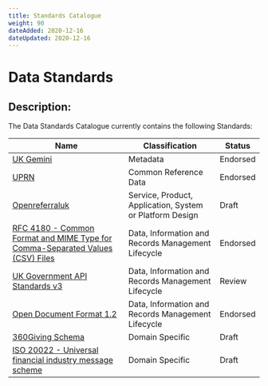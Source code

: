 ```yaml
---
title: Standards Catalogue
weight: 90
dateAdded: 2020-12-16
dateUpdated: 2020-12-16
---
```


# Data Standards

## Description:
The Data Standards Catalogue currently contains the following Standards:

| Name | Classification | Status |
| --- | --- | --- |
| [UK Gemini](metadata/UKGemini/) | Metadata | Endorsed |
| [UPRN](referencedata/UPRN/) | Common Reference Data | Endorsed |
| [Openreferraluk](servicedesign/openreferraluk/) | Service, Product, Application, System or Platform Design |  Draft |
| [RFC 4180 - Common Format and MIME Type for Comma-Separated Values (CSV) Files](lifecycle/rfc4180) | Data, Information and Records Management Lifecycle | Endorsed |
| [UK Government API Standards v3](lifecycle/apistandardsv3/) | Data, Information and Records Management Lifecycle | Review |
| [Open Document Format 1.2](lifecycle/odf12) | Data, Information and Records Management Lifecycle | Endorsed |
| [360Giving Schema](domainspecific/360giving/) | Domain Specific | Draft |
| [ISO 20022 - Universal financial industry message scheme](domainspecific/iso20022/) | Domain Specific |  Draft |
